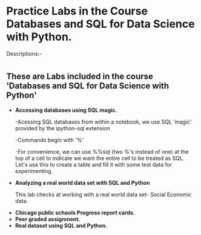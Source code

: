 # Practice Labs in the Course Databases and SQL for Data Science with Python.

Descriptions:-

# <h2>These are Labs included in the course 'Databases and SQL for Data Science with Python' </h2> 
<ul>
  
<b> <li> Accessing databases using SQL magic. </li> </b>
<p>-Acessing SQL databases from within a notebook, we use SQL 'magic' provided by the ipython-sql extension</p>
<p>-Commands begin with '%'</p>
<p>-For convenience, we can use %%sql (two %'s instead of one) at the top of a cell to indicate we want the entire cell to be treated as SQL. Let's use this to create a table and fill it with some test data for experimenting.</p>

<b> <li> Analyzing a real world data set with SQL and Python</li> </b>
<p>This lab checks at working with a real world data set- Social Economic data.</p>

<b> <li>Chicago public schools Progress report cards.</li> </b>
<b> <li>Peer graded assignment.</li> </b>
<b> <li>Real dataset using SQL and Python.</li> </b>
</ul>
<p></p>
